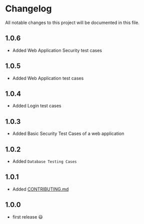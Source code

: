 # Changelog

All notable changes to this project will be documented in this file.

## 1.0.6
- Added Web Application Security test cases

## 1.0.5
- Added Web Application test cases

## 1.0.4
- Added Login test cases

## 1.0.3
- Added Basic Security Test Cases of a web application

## 1.0.2
-   Added `Database Testing Cases`

## 1.0.1
-   Added [CONTRIBUTING.md](CONTRIBUTING.md)

## 1.0.0
-   first release 😃
